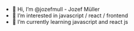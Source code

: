 <ul>
<li>👋 Hi, I’m @jozefmull - Jozef Müller</li>
<li>👀 I’m interested in javascript / react / frontend</li>
<li>🌱 I’m currently learning javascript and react js</li>
</ul>
<!---
jozefmull/jozefmull is a ✨ special ✨ repository because its `README.md` (this file) appears on your GitHub profile.
You can click the Preview link to take a look at your changes.
--->
